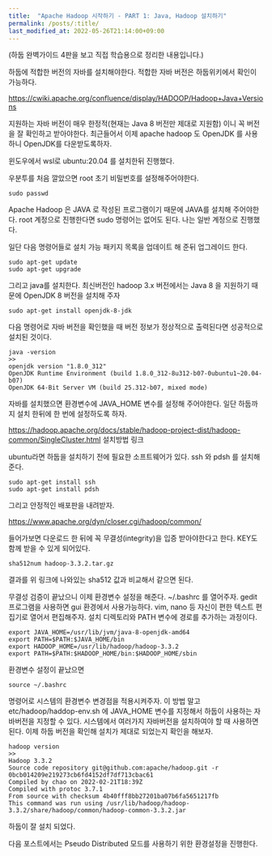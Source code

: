 ```yaml
---
title:  "Apache Hadoop 시작하기 - PART 1: Java, Hadoop 설치하기"
permalink: /posts/:title/
last_modified_at: 2022-05-26T21:14:00+09:00
---
```


(하둡 완벽가이드 4판을 보고 직접 학습용으로 정리한 내용입니다.)

하둡에 적합한 버전의 자바를 설치해야한다. 적합한 자바 버전은 하둡위키에서 확인이 가능하다.

https://cwiki.apache.org/confluence/display/HADOOP/Hadoop+Java+Versions

지원하는 자바 버전이 매우 한정적(현재는 Java 8 버전만 제대로 지원함) 이니 꼭 버전을 잘 확인하고 받아야한다. 최근들어서 이제 apache hadoop 도 OpenJDK 를 사용하니 OpenJDK를 다운받도록하자.

윈도우에서 wsl로 ubuntu:20.04 를 설치한뒤 진행했다. 

우분투를 처음 깔았으면 root 초기 비밀번호를 설정해주어야한다.

    sudo passwd

Apache Hadoop 은 JAVA 로 작성된 프로그램이기 때문에 JAVA를 설치해 주어야한다. root 계정으로 진행한다면 sudo 명령어는 없어도 된다. 나는 일반 계정으로 진행했다.

일단 다음 명령어들로 설치 가능 패키지 목록을 업데이트 해 준뒤 업그레이드 한다.

    sudo apt-get update
    sudo apt-get upgrade

그리고 java를 설치한다. 최신버전인 hadoop 3.x 버전에서는 Java 8 을 지원하기 때문에 OpenJDK 8 버전을 설치해 주자

    sudo apt-get install openjdk-8-jdk

다음 명령어로 자바 버전을 확인했을 때 버전 정보가 정상적으로 출력된다면 성공적으로 설치된 것이다.

    java -version
    >>
    openjdk version "1.8.0_312"
    OpenJDK Runtime Environment (build 1.8.0_312-8u312-b07-0ubuntu1~20.04-b07)
    OpenJDK 64-Bit Server VM (build 25.312-b07, mixed mode)

자바를 설치했으면 환경변수에 JAVA_HOME 변수를 설정해 주어야한다. 일단 하둡까지 설치 한뒤에 한 번에 설정하도록 하자.

https://hadoop.apache.org/docs/stable/hadoop-project-dist/hadoop-common/SingleCluster.html
설치방법 링크

ubuntu라면 하둡을 설치하기 전에 필요한 소프트웨어가 있다. ssh 와 pdsh 를 설치해준다.

    sudo apt-get install ssh
    sudo apt-get install pdsh

그리고 안정적인 배포판을 내려받자.

https://www.apache.org/dyn/closer.cgi/hadoop/common/

들어가보면 다운로드 한 뒤에 꼭 무결성(integrity)을 입증 받아야한다고 한다. KEY도 함께 받을 수 있게 되어있다.

    sha512num hadoop-3.3.2.tar.gz

결과를 위 링크에 나와있는 sha512 값과 비교해서 같으면 된다.


무결성 검증이 끝났으니 이제 환경변수 설정을 해준다.
~/.bashrc 를 열어주자. gedit 프로그램을 사용하면 gui 환경에서 사용가능하다. vim, nano 등 자신이 편한 텍스트 편집기로 열어서 편집해주자. 설치 디렉토리와 PATH 변수에 경로를 추가하는 과정이다.

    export JAVA_HOME=/usr/lib/jvm/java-8-openjdk-amd64
    export PATH=$PATH:$JAVA_HOME/bin
    export HADOOP_HOME=/usr/lib/hadoop/hadoop-3.3.2
    export PATH=$PATH:$HADOOP_HOME/bin:$HADOOP_HOME/sbin

환경변수 설정이 끝났으면

    source ~/.bashrc

명령어로 시스템의 환경변수 변경점을 적용시켜주자. 이 방법 말고 etc/hadoop/haddop-env.sh
에 JAVA_HOME 변수를 지정해서 하둡이 사용하는 자바버전을 지정할 수 있다. 시스템에서 여러가지 자바버전을 설치하여야 할 때 사용하면 된다. 
이제 하둡 버전을 확인해 설치가 제대로 되었는지 확인을 해보자.

    hadoop version
    >>
    Hadoop 3.3.2
    Source code repository git@github.com:apache/hadoop.git -r 0bcb014209e219273cb6fd4152df7df713cbac61
    Compiled by chao on 2022-02-21T18:39Z
    Compiled with protoc 3.7.1
    From source with checksum 4b40fff8bb27201ba07b6fa5651217fb
    This command was run using /usr/lib/hadoop/hadoop-3.3.2/share/hadoop/common/hadoop-common-3.3.2.jar

하둡이 잘 설치 되었다.

다음 포스트에서는 Pseudo Distributed 모드를 사용하기 위한 환경설정을 진행한다.
